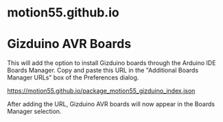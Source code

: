 # motion55.github.io
# Gizduino AVR Boards

This will add the option to install Gizduino boards through the Arduino IDE Boards Manager.
Copy and paste this URL in the "Additional Boards Manager URLs" box of the Preferences dialog.

https://motion55.github.io/package_motion55_gizduino_index.json

After adding the URL, Gizduino AVR boards will now appear in the Boards Manager selection.
